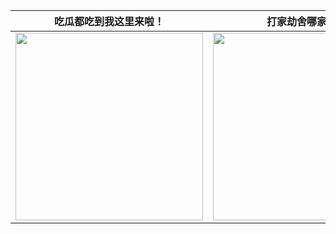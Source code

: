 |吃瓜都吃到我这里来啦！|打家劫舍哪家强？|神奇的递归|
|---|---|---|
|<img height="300px" width="300px" src="https://media3.giphy.com/media/U1yqwLgL8ZQKFu6tMn/giphy.gif" />|<img height="300px" width="300px" src="https://s1.ax1x.com/2020/07/16/UBO8Vx.png" />|<img height="300px" width="300px" src="https://s1.ax1x.com/2020/07/16/UBOtPO.png" />|
